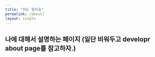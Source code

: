 ```yaml
---
title: "저는 말이죠"
permalink: /about/
layout: single
---
```

## 나에 대해서 설명하는 페이지 (일단 비워두고 developr about page를 참고하자.)
